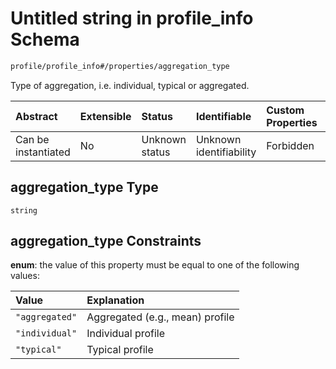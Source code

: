# Untitled string in profile\_info Schema

```txt
profile/profile_info#/properties/aggregation_type
```

Type of aggregation, i.e. individual, typical or aggregated.

| Abstract            | Extensible | Status         | Identifiable            | Custom Properties | Additional Properties | Access Restrictions | Defined In                                                                               |
| :------------------ | :--------- | :------------- | :---------------------- | :---------------- | :-------------------- | :------------------ | :--------------------------------------------------------------------------------------- |
| Can be instantiated | No         | Unknown status | Unknown identifiability | Forbidden         | Allowed               | none                | [profile\_info.schema.json\*](../../out/profile_info.schema.json "open original schema") |

## aggregation\_type Type

`string`

## aggregation\_type Constraints

**enum**: the value of this property must be equal to one of the following values:

| Value          | Explanation                     |
| :------------- | :------------------------------ |
| `"aggregated"` | Aggregated (e.g., mean) profile |
| `"individual"` | Individual profile              |
| `"typical"`    | Typical profile                 |

